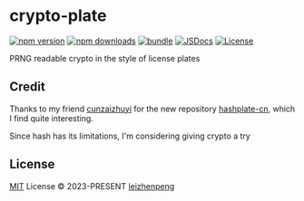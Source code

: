 # crypto-plate

[![npm version][npm-version-src]][npm-version-href]
[![npm downloads][npm-downloads-src]][npm-downloads-href]
[![bundle][bundle-src]][bundle-href]
[![JSDocs][jsdocs-src]][jsdocs-href]
[![License][license-src]][license-href]

PRNG readable crypto in the style of license plates

## Credit

Thanks to my friend [cunzaizhuyi](https://github.com/cunzaizhuyi) for the new repository [hashplate-cn](https://github.com/cunzaizhuyi/hashplate-cn), which I find quite interesting.

Since hash has its limitations, I'm considering giving crypto a try

## License

[MIT](./LICENSE) License © 2023-PRESENT [leizhenpeng](https://github.com/leizhenpeng)

<!-- Badges -->

[npm-version-src]: https://img.shields.io/npm/v/crypto-plate?style=flat&colorA=080f12&colorB=1fa669
[npm-version-href]: https://npmjs.com/package/crypto-plate
[npm-downloads-src]: https://img.shields.io/npm/dm/crypto-plate?style=flat&colorA=080f12&colorB=1fa669
[npm-downloads-href]: https://npmjs.com/package/crypto-plate
[bundle-src]: https://img.shields.io/bundlephobia/minzip/crypto-plate?style=flat&colorA=080f12&colorB=1fa669&label=minzip
[bundle-href]: https://bundlephobia.com/result?p=crypto-plate
[license-src]: https://img.shields.io/github/license/leizhenpeng/crypto-plate.svg?style=flat&colorA=080f12&colorB=1fa669
[license-href]: https://github.com/leizhenpeng/crypto-plate/blob/main/LICENSE
[jsdocs-src]: https://img.shields.io/badge/jsdocs-reference-080f12?style=flat&colorA=080f12&colorB=1fa669
[jsdocs-href]: https://www.jsdocs.io/package/crypto-plate
